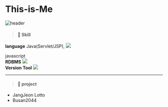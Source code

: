 # This-is-Me
![header](https://capsule-render.vercel.app/api?type=waving&color=6074EC&height=300&section=header&text=Welcome!&fontColor=FFFFFF&animation=twinkling&desc=Thanks%20for%20coming%20to%20see%20my%20portfolio&#160coding%20render&fontSize=90)


> #### 🌻 Skill
 **language** Java(Servlet/JSP), 
 <img src="https://img.shields.io/badge/HTML5-E34F26?style=flat-square&logo=HTML5&logoColor=white"/>

 javascript    
 **RDBMS** <img src="https://img.shields.io/badge/MySQL-447194?style=flat-square&logo=MySQL&logoColor=white"/>    
 **Version Tool** <img src="https://img.shields.io/badge/GitHub-212121?style=flat-square&logo=GitHub&logoColor=white"/>    

***
> #### 🌼 project
  * JangJeon Lotto
* Busan2044

